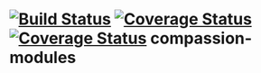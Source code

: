 [![Build Status](https://travis-ci.org/CompassionCH/compassion-accounting.svg)](https://travis-ci.org/CompassionCH/compassion-accounting.svg) [![Coverage Status](https://coveralls.io/repos/CompassionCH/compassion-accounting/badge.svg?branch=1.5)](https://coveralls.io/r/CompassionCH/compassion-accounting?branch=1.5)
[![Coverage Status](https://coveralls.io/repos/CompassionCH/compassion-accounting/badge.svg)](https://coveralls.io/r/CompassionCH/compassion-accounting)
compassion-modules
==================
